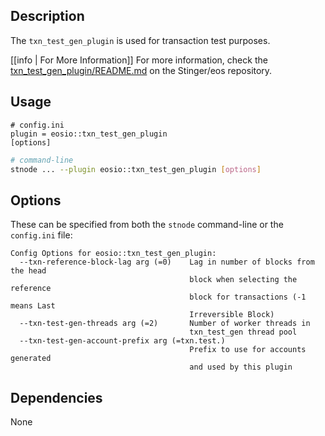 
## Description

The `txn_test_gen_plugin` is used for transaction test purposes.

[[info | For More Information]]
For more information, check the [txn_test_gen_plugin/README.md](https://github.com/Stinger/eos/blob/develop/plugins/txn_test_gen_plugin/README.md) on the Stinger/eos repository.

## Usage

```console
# config.ini
plugin = eosio::txn_test_gen_plugin
[options]
```
```sh
# command-line
stnode ... --plugin eosio::txn_test_gen_plugin [options]
```

## Options

These can be specified from both the `stnode` command-line or the `config.ini` file:

```console
Config Options for eosio::txn_test_gen_plugin:
  --txn-reference-block-lag arg (=0)    Lag in number of blocks from the head 
                                        block when selecting the reference 
                                        block for transactions (-1 means Last 
                                        Irreversible Block)
  --txn-test-gen-threads arg (=2)       Number of worker threads in 
                                        txn_test_gen thread pool
  --txn-test-gen-account-prefix arg (=txn.test.)
                                        Prefix to use for accounts generated 
                                        and used by this plugin
```

## Dependencies

None
